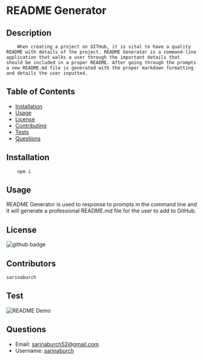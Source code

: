 # README Generator

## Description 
        When creating a project on GITHub, it is vital to have a quality README with details of the project. README Generator is a command-line application that walks a user through the important details that should be included in a proper README. After going through the prompts a new README.md file is generated with the proper markdown formatting and details the user inputted. 

## Table of Contents
* [Installation](answers.installation)
* [Usage](answers.usage)
* [License](answers.license)
* [Contributing](answers.contribution)
* [Tests](answers.test)
* [Questions](answers.questions)

## Installation
        npm i
    
## Usage
README Generator is used to response to prompts in the command line and it will generate a professional README.md file for the user to add to GitHub.

## License
![github badge](https://img.shields.io/badge/None.license-green)
     
## Contributors
    sarinaburch
      
## Test
![README Demo](Assets/Demo.gif)

## Questions
* Email: [sarinaburch52@gmail.com](sarinaburch52@gmail.com)
* Username: [sarinaburch](https://github.com/sarinaburch)
